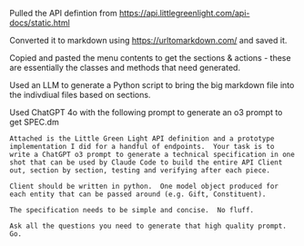 Pulled the API defintion from https://api.littlegreenlight.com/api-docs/static.html

Converted it to markdown using https://urltomarkdown.com/ and saved it.

Copied and pasted the menu contents to get the sections & actions - these are essentially the classes and methods that need generated.

Used an LLM to generate a Python script to bring the big markdown file into the indivdiual files based on sections.

Used ChatGPT 4o with the following prompt to generate an o3 prompt to get SPEC.dm

```
Attached is the Little Green Light API definition and a prototype implementation I did for a handful of endpoints.  Your task is to write a ChatGPT o3 prompt to generate a technical specification in one shot that can be used by Claude Code to build the entire API Client out, section by section, testing and verifying after each piece.

Client should be written in python.  One model object produced for each entity that can be passed around (e.g. Gift, Constituent).  

The specification needs to be simple and concise.  No fluff.  

Ask all the questions you need to generate that high quality prompt.  Go.
```

